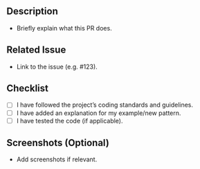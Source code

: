 ## Description
- Briefly explain what this PR does.

## Related Issue
- Link to the issue (e.g. #123).

## Checklist
- [ ] I have followed the project’s coding standards and guidelines. 
- [ ] I have added an explanation for my example/new pattern.
- [ ] I have tested the code (if applicable).

## Screenshots (Optional)
- Add screenshots if relevant.

